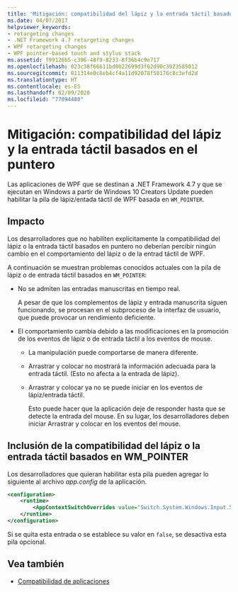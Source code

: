```yaml
---
title: 'Mitigación: compatibilidad del lápiz y la entrada táctil basados en el puntero'
ms.date: 04/07/2017
helpviewer_keywords:
- retargeting changes
- .NET Framework 4.7 retargeting changes
- WPF retargeting changes
- WPF pointer-based touch and stylus stack
ms.assetid: f99126b5-c396-48f9-8233-8f36b4c9e717
ms.openlocfilehash: 023c38f66611bd0022699d3f62d90c3923585012
ms.sourcegitcommit: 011314e0c8eb4cf4a11d92078f58176c8c3efd2d
ms.translationtype: HT
ms.contentlocale: es-ES
ms.lasthandoff: 02/09/2020
ms.locfileid: "77094480"
---
```

# <a name="mitigation-pointer-based-touch-and-stylus-support"></a>Mitigación: compatibilidad del lápiz y la entrada táctil basados en el puntero

Las aplicaciones de WPF que se destinan a .NET Framework 4.7 y que se ejecutan en Windows a partir de Windows 10 Creators Update pueden habilitar la pila de lápiz/entada táctil de WPF basada en `WM_POINTER`.

## <a name="impact"></a>Impacto

Los desarrolladores que no habiliten explícitamente la compatibilidad del lápiz o la entrada táctil basados en puntero no deberían percibir ningún cambio en el comportamiento del lápiz o de la entrad táctil de WPF.

A continuación se muestran problemas conocidos actuales con la pila de lápiz o de entrada táctil basados en `WM_POINTER`:

- No se admiten las entradas manuscritas en tiempo real.

   A pesar de que los complementos de lápiz y entrada manuscrita siguen funcionando, se procesan en el subproceso de la interfaz de usuario, que puede provocar un rendimiento deficiente.

- El comportamiento cambia debido a las modificaciones en la promoción de los eventos de lápiz o de entrada táctil a los eventos de mouse.

  - La manipulación puede comportarse de manera diferente.

  - Arrastrar y colocar no mostrará la información adecuada para la entrada táctil. (Esto no afecta a la entrada de lápiz).

  - Arrastrar y colocar ya no se puede iniciar en los eventos de lápiz/entrada táctil.

      Esto puede hacer que la aplicación deje de responder hasta que se detecte la entrada del mouse. En su lugar, los desarrolladores deben iniciar Arrastrar y colocar en los eventos del mouse.

## <a name="opting-in-to-wm_pointer-based-touchstylus-support"></a>Inclusión de la compatibilidad del lápiz o la entrada táctil basados en WM_POINTER

Los desarrolladores que quieran habilitar esta pila pueden agregar lo siguiente al archivo *app.config* de la aplicación.

```xml
<configuration>
    <runtime>
        <AppContextSwitchOverrides value="Switch.System.Windows.Input.Stylus.EnablePointerSupport=true"/>
    </runtime>
</configuration>
```

Si se quita esta entrada o se establece su valor en `false`, se desactiva esta pila opcional.

## <a name="see-also"></a>Vea también

- [Compatibilidad de aplicaciones](application-compatibility.md)
